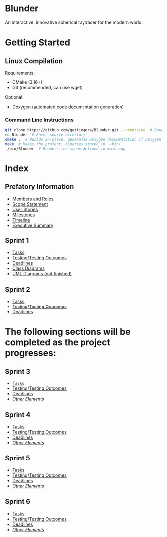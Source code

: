 # Blunder
An interactive, innovative spherical raytracer for the modern world.

# Getting Started
## Linux Compilation
Requirements:
- CMake (3.16+)
- Git (recommended, can use wget)

Optional:
- Doxygen (automated code documentation generation)

### Command Line Instructions
```sh
git clone https://github.com/gettingera/Blunder.git --recursive  # Downloads the repository and necessary submodules
cd Blunder  # Enter source directory
cmake .  # Builds in-place, generates Doxygen documentation if Doxygen is available on your sytem
make  # Makes the project, binaries stored in ./bin/
./bin/Blunder  # Renders the scene defined in main.cpp
```

# Index
## Prefatory Information
- [Members and Roles](https://github.com/gettingera/Blunder/blob/main/docs/members/README.md)
- [Scope Statement](https://github.com/gettingera/Blunder/blob/main/docs/scope/README.md)
- [User Stories](https://github.com/gettingera/Blunder/blob/main/docs/diagrams/user_stories/README.md)
- [Milestones](https://github.com/gettingera/Blunder/blob/main/docs/milestones/README.md)
- [Timeline](https://github.com/gettingera/Blunder/blob/main/docs/diagrams/timeline/README.md)
- [Executive Summary](https://github.com/gettingera/Blunder/blob/main/docs/executive-summary/README.md)

## Sprint 1
- [Tasks](https://github.com/gettingera/Blunder/blob/main/docs/sprint-one/sprint-one-tasks.md)
- [Testing/Testing Outcomes](https://github.com/gettingera/Blunder/blob/main/docs/sprint-one/sprint-one-testing.md)
- [Deadlines](https://github.com/gettingera/Blunder/blob/main/docs/sprint-one/sprint-one-deadlines.md)
- [Class Diagrams](https://github.com/gettingera/Blunder/blob/main/docs/diagrams/class_diagrams/README.md)
- [UML Diagrams (not finished)]()

## Sprint 2
- [Tasks](https://github.com/gettingera/Blunder/blob/main/docs/sprint-two/sprint-two-tasks.md)
- [Testing/Testing Outcomes](https://github.com/gettingera/Blunder/blob/main/docs/sprint-two/sprint-two-testing.md)
- [Deadlines](https://github.com/gettingera/Blunder/blob/main/docs/sprint-two/sprint-two-deadlines.md)

# **The following sections will be completed as the project progresses:**

## Sprint 3
- [Tasks]()
- [Testing/Testing Outcomes]()
- [Deadlines]()
- [*Other Elements*]()

## Sprint 4
- [Tasks]()
- [Testing/Testing Outcomes]()
- [Deadlines]()
- [*Other Elements*]()

## Sprint 5
- [Tasks]()
- [Testing/Testing Outcomes]()
- [Deadlines]()
- [*Other Elements*]()

## Sprint 6
- [Tasks]()
- [Testing/Testing Outcomes]()
- [Deadlines]()
- [*Other Elements*]()
